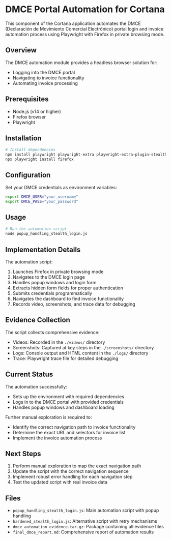 # DMCE Portal Automation for Cortana

This component of the Cortana application automates the DMCE (Declaración de Movimiento Comercial Electrónico) portal login and invoice automation process using Playwright with Firefox in private browsing mode.

## Overview

The DMCE automation module provides a headless browser solution for:
- Logging into the DMCE portal
- Navigating to invoice functionality
- Automating invoice processing

## Prerequisites

- Node.js (v14 or higher)
- Firefox browser
- Playwright

## Installation

```bash
# Install dependencies
npm install playwright playwright-extra playwright-extra-plugin-stealth
npx playwright install firefox
```

## Configuration

Set your DMCE credentials as environment variables:

```bash
export DMCE_USER="your_username"
export DMCE_PASS="your_password"
```

## Usage

```bash
# Run the automation script
node popup_handling_stealth_login.js
```

## Implementation Details

The automation script:
1. Launches Firefox in private browsing mode
2. Navigates to the DMCE login page
3. Handles popup windows and login form
4. Extracts hidden form fields for proper authentication
5. Submits credentials programmatically
6. Navigates the dashboard to find invoice functionality
7. Records video, screenshots, and trace data for debugging

## Evidence Collection

The script collects comprehensive evidence:
- Videos: Recorded in the `./videos/` directory
- Screenshots: Captured at key steps in the `./screenshots/` directory
- Logs: Console output and HTML content in the `./logs/` directory
- Trace: Playwright trace file for detailed debugging

## Current Status

The automation successfully:
- Sets up the environment with required dependencies
- Logs in to the DMCE portal with provided credentials
- Handles popup windows and dashboard loading

Further manual exploration is required to:
- Identify the correct navigation path to invoice functionality
- Determine the exact URL and selectors for invoice list
- Implement the invoice automation process

## Next Steps

1. Perform manual exploration to map the exact navigation path
2. Update the script with the correct navigation sequence
3. Implement robust error handling for each navigation step
4. Test the updated script with real invoice data

## Files

- `popup_handling_stealth_login.js`: Main automation script with popup handling
- `hardened_stealth_login.js`: Alternative script with retry mechanisms
- `dmce_automation_evidence.tar.gz`: Package containing all evidence files
- `final_dmce_report.md`: Comprehensive report of automation results
